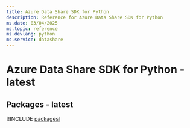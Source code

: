 ```yaml
---
title: Azure Data Share SDK for Python
description: Reference for Azure Data Share SDK for Python
ms.date: 03/04/2025
ms.topic: reference
ms.devlang: python
ms.service: datashare
---
```

# Azure Data Share SDK for Python - latest
## Packages - latest
[!INCLUDE [packages](data-share-index.md)]
